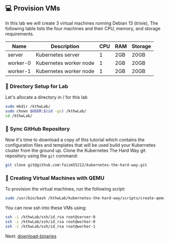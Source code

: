 ## 💻 Provision VMs

In this lab we will create 3 virtual machines running Debian 13 (trixie), The following table lists the four machines and their CPU, memory, and storage requirements.

| Name      | Description            | CPU | RAM   | Storage |
|-----------|------------------------|-----|-------|---------|
| server    | Kubernetes server      | 1   | 2GB   | 20GB    |
| worker-0  | Kubernetes worker node | 1   | 2GB   | 20GB    |
| worker-1  | Kubernetes worker node | 1   | 2GB   | 20GB    |

### 📁 Directory Setup for Lab

Let's allocate a directory in / for this lab

```bash
sudo mkdir /kthwLab/
sudo chown $USER:$(id -gn) /kthwLab/
cd /kthwLab/
```

### 🔄 Sync GitHub Repository

Now it's time to download a copy of this tutorial which contains the configuration files and templates that will be used build your Kubernetes cluster from the ground up. Clone the Kubernetes The Hard Way git repository using the `git` command:

```bash
git clone git@github.com:faizm55212/kubernetes-the-hard-way.git
```

### 🚀 Creating Virtual Machines with QEMU

To provision the virtual machines, run the following script:

```bash
sudo /usr/bin/bash /kthwLab/kubernetes-the-hard-way/scripts/create-qemu-vms.sh
```
You can now ssh into these VMs using:
```bash
ssh -i /kthwLab/ssh/id_rsa root@server-0
ssh -i /kthwLab/ssh/id_rsa root@worker-0
ssh -i /kthwLab/ssh/id_rsa root@worker-1
```

Next: [download-binaries](02-download-binaries.md)
